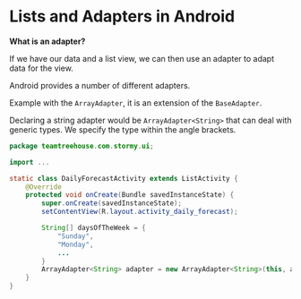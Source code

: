 # Lists and Adapters in Android

**What is an adapter?**

If we have our data and a list view, we can then use an adapter to adapt data for the view.

Android provides a number of different adapters.

Example with the `ArrayAdapter`, it is an extension of the `BaseAdapter`.

Declaring a string adapter would be `ArrayAdapter<String>` that can deal with generic types. We specify the type within the angle brackets.

```java
package teamtreehouse.com.stormy.ui;

import ...

static class DailyForecastActivity extends ListActivity {
	@Override
	protected void onCreate(Bundle savedInstanceState) {
		super.onCreate(savedInstanceState);
		setContentView(R.layout.activity_daily_forecast);

		String[] daysOfTheWeek = {
			"Sunday",
			"Monday",
			...
		}
		ArrayAdapter<String> adapter = new ArrayAdapter<String>(this, android.R.layout.simple_list_item_1);
	}
}
